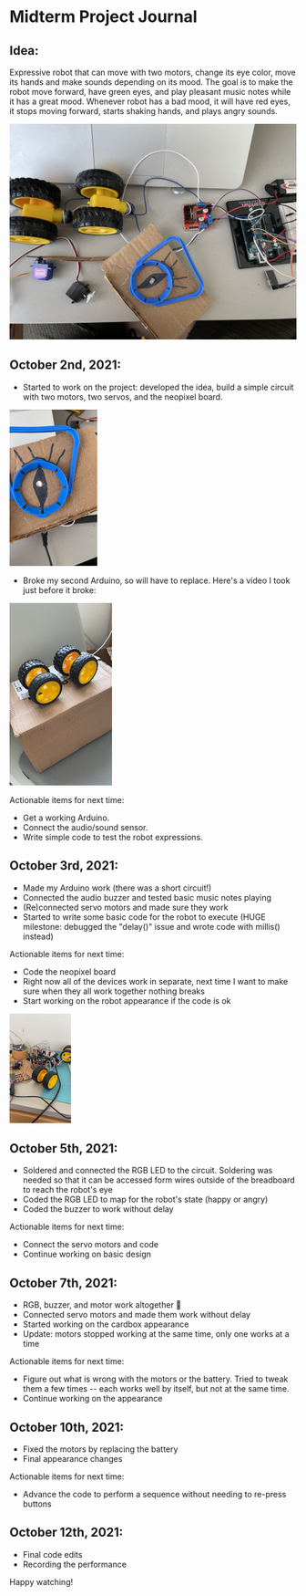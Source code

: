 # Midterm Project Journal

## Idea:

Expressive robot that can move with two motors, change its eye color, move its hands and make sounds depending on its mood. The goal is to make the robot move forward, have green eyes, and play pleasant music notes while it has a great mood. Whenever robot has a bad mood, it will have red eyes, it stops moving forward, starts shaking hands, and plays angry sounds.

![](images/starting.JPG)

## October 2nd, 2021:
- Started to work on the project: developed the idea, build a simple circuit with two motors, two servos, and the neopixel board.

![](images/eyes.gif)

- Broke my second Arduino, so will have to replace. Here's a video I took just before it broke:

![](images/beforeTheStorm.gif)

Actionable items for next time:
- Get a working Arduino.
- Connect the audio/sound sensor.
- Write simple code to test the robot expressions.


## October 3rd, 2021:
- Made my Arduino work (there was a short circuit!)
- Connected the audio buzzer and tested basic music notes playing
- (Re)connected servo motors and made sure they work
- Started to write some basic code for the robot to execute (HUGE milestone: debugged the "delay()" issue and wrote code with millis() instead)

Actionable items for next time:
- Code the neopixel board
- Right now all of the devices work in separate, next time I want to make sure when they all work together nothing breaks
- Start working on the robot appearance if the code is ok

![](images/progress.gif)

## October 5th, 2021:
- Soldered and connected the RGB LED to the circuit. Soldering was needed so that it can be accessed form wires outside of the breadboard to reach the robot's eye
- Coded the RGB LED to map for the robot's state (happy or angry)
- Coded the buzzer to work without delay

Actionable items for next time:
- Connect the servo motors and code
- Continue working on basic design

## October 7th, 2021:
- RGB, buzzer, and motor work altogether 🎉
- Connected servo motors and made them work without delay
- Started working on the cardbox appearance
- Update: motors stopped working at the same time, only one works at a time

Actionable items for next time:
- Figure out what is wrong with the motors or the battery. Tried to tweak them a few times -- each works well by itself, but not at the same time.
- Continue working on the appearance

## October 10th, 2021:
- Fixed the motors by replacing the battery
- Final appearance changes

Actionable items for next time:
- Advance the code to perform a sequence without needing to re-press buttons

## October 12th, 2021:
- Final code edits
- Recording the performance

Happy watching!
